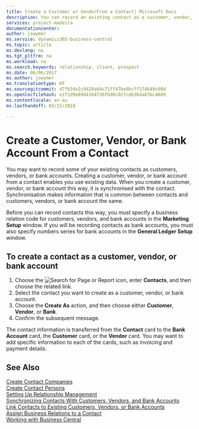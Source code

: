 ```yaml
---
title: Create a Customer or VendorFrom a Contact| Microsoft Docs
description: You can record an existing contact as a customer, vendor, or bank account using existing data and specifying a business relationship.
services: project-madeira
documentationcenter: 
author: jswymer
ms.service: dynamics365-business-central
ms.topic: article
ms.devlang: na
ms.tgt_pltfrm: na
ms.workload: na
ms.search.keywords: relationship, client, prospect
ms.date: 06/06/2017
ms.author: jswymer
ms.translationtype: HT
ms.sourcegitcommit: d7fb34e1c9428a64c71ff47be8bcff174649c00d
ms.openlocfilehash: e1f1d9e89d4164f36fb90c027cd636da67bc40d9
ms.contentlocale: en-au
ms.lasthandoff: 03/22/2018

---
```

# <a name="create-a-customer-vendor-or-bank-account-from-a-contact"></a>Create a Customer, Vendor, or Bank Account From a Contact
You may want to record some of your existing contacts as customers, vendors, or bank accounts. Creating a customer, vendor, or bank account from a contact enables you use existing data. When you create a customer, vendor, or bank account this way, it is synchronised with the contact. Synchronisation makes information that is common between contacts and customers, vendors, or bank account the same.

Before you can record contacts this way, you must specify a business relation code for customers, vendors, and bank accounts in the **Marketing Setup** window. If you will be recording contacts as bank accounts, you must also specify numbers series for bank accounts in the **General Ledger Setup** window.

## <a name="to-create-a-contact-as-a-customer-vendor-or-bank-account"></a>To create a contact as a customer, vendor, or bank account
1. Choose the ![Search for Page or Report](media/ui-search/search_small.png "Search for Page or Report icon") icon, enter **Contacts**, and then choose the related link.
2. Select the contact you want to create as a customer, vendor, or bank account.
3. Choose the **Create As** action, and then choose either **Customer**, **Vendor**, or **Bank**.
4. Confirm the subsequent message.

The contact information is transferred from the **Contact** card to the **Bank Account** card, the **Customer** card, or the **Vendor** card. You may want to add specific information to each of the cards, such as invoicing and payment details.

## <a name="see-also"></a>See Also
[Create Contact Companies](marketing-create-contact-companies.md)  
[Create Contact Persons](marketing-create-contact-persons.md)  
[Setting Up Relationship Management](marketing-setup-marketing.md)  
[Synchronizing Contacts With Customers, Vendors, and Bank Accounts](marketing-synchronize-contacts-customers-vendors-bank-accounts.md)  
[Link Contacts to Existing Customers, Vendors, or Bank Accounts](marketing-how-link-contact.md)  
[Assign Business Relations to a Contact](marketing-business-relations.md#AssignBusRelContact)  
[Working with Business Central](ui-work-product.md)

